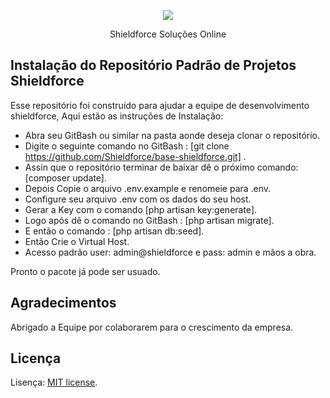 <p align="center"><img src="https://shieldforce.com.br/logo.png"></p>

<p align="center">
    Shieldforce Soluções Online
</p>

## Instalação do Repositório Padrão de Projetos Shieldforce

Esse repositório foi construído para ajudar a equipe de desenvolvimento shieldforce, Aqui estão as instruções de Instalação:

- Abra seu GitBash ou similar na pasta aonde deseja clonar o repositório.
- Digite o seguinte comando no GitBash : [git clone https://github.com/Shieldforce/base-shieldforce.git] .
- Assin que o repositório terminar de baixar dê o próximo comando: [composer update].
- Depois Copie o arquivo .env.example e renomeie para .env.
- Configure seu arquivo .env com os dados do seu host.
- Gerar a Key com o comando [php artisan key:generate].
- Logo após dê o comando no GitBash : [php artisan migrate].
- E então o comando : [php artisan db:seed].
- Então Crie o Virtual Host.
- Acesso padrão user: admin@shieldforce e pass: admin e mãos a obra.

Pronto o pacote já pode ser usuado.

## Agradecimentos

Abrigado a Equipe por colaborarem para o crescimento da empresa.

## Licença

Lisença:  [MIT license](https://opensource.org/licenses/MIT).
